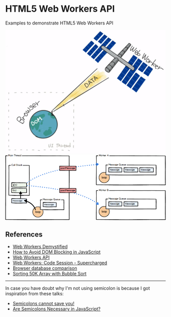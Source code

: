 # HTML5 Web Workers API

Examples to demonstrate HTML5 Web Workers API

![webworker explained](assets/webworker-explained.png)
![webworker explained](assets/web-workers.png)

## References

- [Web Workers Demystified](https://medium.com/clockwork-nl/web-workers-demystified-fb4c84bd566c)
- [How to Avoid DOM Blocking in JavaScript](https://www.sitepoint.com/avoiding-dom-blocking/)
- [Web Workers API](https://developer.mozilla.org/en-US/docs/Web/API/Web_Workers_API/Using_web_workers)
- [Web Workers: Code Session - Supercharged](https://www.youtube.com/watch?v=X57mh8tKkgE)
- [Browser database comparison](http://nolanlawson.github.io/database-comparison/)
- [Sorting 50K Array with Bubble Sort](http://afshinm.github.io/50k/)

---
In case you have doubt why I'm not using semicolon is because I got inspiration from these talks:

- [Semicolons cannot save you!](https://www.youtube.com/watch?v=Qlr-FGbhKaI)
- [Are Semicolons Necessary in JavaScript?](https://www.youtube.com/watch?v=gsfbh17Ax9I)

